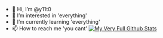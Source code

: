 - 👋 Hi, I’m @y11t0
- 👀 I’m interested in 'everything'
- 🌱 I’m currently learning 'everything'
- 📫 How to reach me 'you cant'
[![My Very Full Github Stats](https://github-readme-stats.vercel.app/api?username=anuraghazra)](https://github.com/anuraghazra/github-readme-stats)
